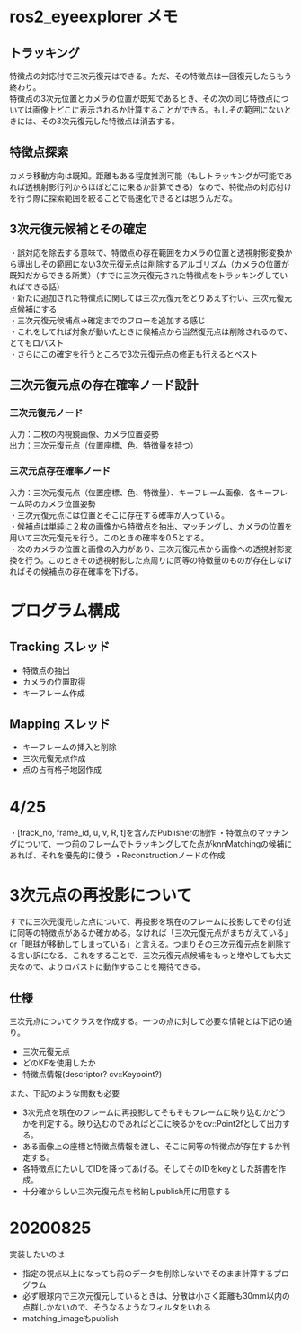 # ros2_eyeexplorer メモ
## トラッキング
特徴点の対応付で三次元復元はできる。ただ、その特徴点は一回復元したらもう終わり。<br>
特徴点の3次元位置とカメラの位置が既知であるとき、その次の同じ特徴点については画像上どこに表示されるか計算することができる。もしその範囲にないときには、その3次元復元した特徴点は消去する。

## 特徴点探索
カメラ移動方向は既知。距離もある程度推測可能（もしトラッキングが可能であれば透視射影行列からほぼどこに来るか計算できる）なので、特徴点の対応付けを行う際に探索範囲を絞ることで高速化できるとは思うんだな。

## 3次元復元候補とその確定
・誤対応を除去する意味で、特徴点の存在範囲をカメラの位置と透視射影変換から導出しその範囲にない3次元復元点は削除するアルゴリズム（カメラの位置が既知だからできる所業）（すでに三次元復元された特徴点をトラッキングしていればできる話）<br>
・新たに追加された特徴点に関しては三次元復元をとりあえず行い、三次元復元点候補にする<br>
・三次元復元候補点→確定までのフローを追加する感じ<br>
・これをしてれば対象が動いたときに候補点から当然復元点は削除されるので、とてもロバスト<br>
・さらにこの確定を行うところで3次元復元点の修正も行えるとベスト

## 三次元復元点の存在確率ノード設計
### 三次元復元ノード
入力：二枚の内視鏡画像、カメラ位置姿勢<br>
出力：三次元復元点（位置座標、色、特徴量を持つ）<br>

### 三次元点存在確率ノード
入力：三次元復元点（位置座標、色、特徴量）、キーフレーム画像、各キーフレーム時のカメラ位置姿勢<br>
・三次元復元点には位置とそこに存在する確率が入っている。<br>
・候補点は単純に２枚の画像から特徴点を抽出、マッチングし、カメラの位置を用いて三次元復元を行う。このときの確率を0.5とする。<br>
・次のカメラの位置と画像の入力があり、三次元復元点から画像への透視射影変換を行う。このときその透視射影した点周りに同等の特徴量のものが存在しなければその候補点の存在確率を下げる。<br>

# プログラム構成
## Tracking スレッド
- 特徴点の抽出
- カメラの位置取得
- キーフレーム作成
## Mapping スレッド
- キーフレームの挿入と削除
- 三次元復元点作成
- 点の占有格子地図作成

# 4/25
・[track_no, frame_id, u, v, R, t]を含んだPublisherの制作
・特徴点のマッチングについて、一つ前のフレームでトラッキングしてた点がknnMatchingの候補にあれば、それを優先的に使う
・Reconstructionノードの作成

# 3次元点の再投影について
すでに三次元復元した点について、再投影を現在のフレームに投影してその付近に同等の特徴点があるか確かめる。なければ「三次元復元点がまちがえている」or「眼球が移動してしまっている」と言える。つまりその三次元復元点を削除する言い訳になる。これをすることで、三次元復元点候補をもっと増やしても大丈夫なので、よりロバストに動作することを期待できる。
## 仕様
三次元点についてクラスを作成する。一つの点に対して必要な情報とは下記の通り。
- 三次元復元点
- どのKFを使用したか
- 特徴点情報(descriptor? cv::Keypoint?)
  
また、下記のような関数も必要
- 3次元点を現在のフレームに再投影してそもそもフレームに映り込むかどうかを判定する。映り込むのであればどこに映るかをcv::Point2fとして出力する。
- ある画像上の座標と特徴点情報を渡し、そこに同等の特徴点が存在するか判定する。
- 各特徴点にたいしてIDを降ってあげる。そしてそのIDをkeyとした辞書を作成。
- 十分確からしい三次元復元点を格納しpublish用に用意する

# 20200825
実装したいのは
- 指定の視点以上になっても前のデータを削除しないでそのまま計算するプログラム
- 必ず眼球内で三次元復元しているときは、分散は小さく距離も30mm以内の点群しかないので、そうなるようなフィルタをいれる
- matching_imageもpublish
